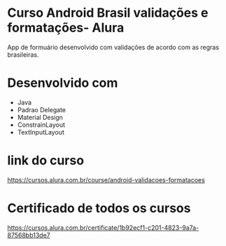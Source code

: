 # Curso Android Brasil validações e formatações- Alura
App de formuário desenvolvido com validações de acordo com as regras brasileiras.
# Desenvolvido com
- Java
- Padrao Delegate
- Material Design
- ConstrainLayout
- TextInputLayout
# link do curso  
https://cursos.alura.com.br/course/android-validacoes-formatacoes
# Certificado de todos os cursos
https://cursos.alura.com.br/certificate/1b92ecf1-c201-4823-9a7a-87568bb13de7
